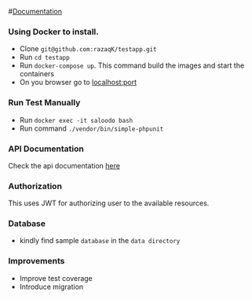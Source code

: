 #[Documentation](https://documenter.getpostman.com/view/544062/S1TX2Hd9?version=latest)

### Using Docker to install.
 - Clone `git@github.com:razaqK/testapp.git`
 - Run `cd testapp`
 - Run `docker-compose up`. This command build the images and start the containers
 - On you browser go to [localhost:port](http://127.0.0.1:81)

### Run Test Manually
 - Run `docker exec -it saloodo bash`
 - Run command `./vendor/bin/simple-phpunit` 
 
### API Documentation
Check the api documentation [here](https://documenter.getpostman.com/view/544062/S1TX2Hd9?version=latest)

### Authorization

This uses JWT for authorizing user to the available resources.  

### Database
- kindly find sample `database` in the `data directory`

### Improvements
* Improve test coverage
* Introduce migration

